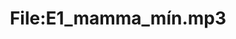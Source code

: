 ---
title: File:E1_mamma_mín.mp3
recording of: mamma mín
reading speed: slow
speaker: E
license: CC0
---